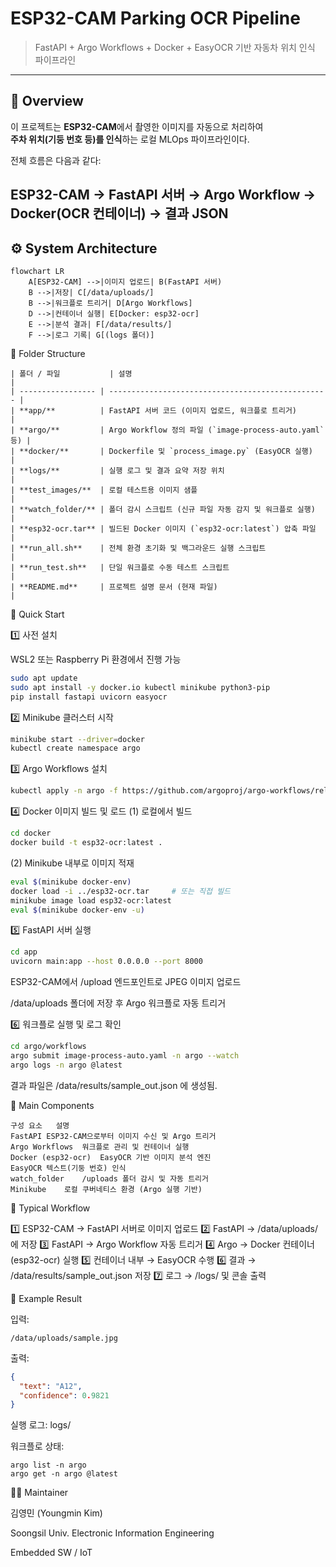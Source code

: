 # ESP32-CAM Parking OCR Pipeline  
> FastAPI + Argo Workflows + Docker + EasyOCR 기반 자동차 위치 인식 파이프라인

---

## 🧭 Overview

이 프로젝트는 **ESP32-CAM**에서 촬영한 이미지를 자동으로 처리하여  
**주차 위치(기둥 번호 등)를 인식**하는 로컬 MLOps 파이프라인이다.

전체 흐름은 다음과 같다:

ESP32-CAM → FastAPI 서버 → Argo Workflow → Docker(OCR 컨테이너) → 결과 JSON
---

## ⚙️ System Architecture

```mermaid
flowchart LR
    A[ESP32-CAM] -->|이미지 업로드| B(FastAPI 서버)
    B -->|저장| C[/data/uploads/]
    B -->|워크플로 트리거| D[Argo Workflows]
    D -->|컨테이너 실행| E[Docker: esp32-ocr]
    E -->|분석 결과| F[/data/results/]
    F -->|로그 기록| G[(logs 폴더)]
```

📂 Folder Structure
```
| 폴더 / 파일           | 설명                                                |
| ----------------- | ------------------------------------------------- |
| **app/**          | FastAPI 서버 코드 (이미지 업로드, 워크플로 트리거)                 |
| **argo/**         | Argo Workflow 정의 파일 (`image-process-auto.yaml` 등) |
| **docker/**       | Dockerfile 및 `process_image.py` (EasyOCR 실행)      |
| **logs/**         | 실행 로그 및 결과 요약 저장 위치                               |
| **test_images/**  | 로컬 테스트용 이미지 샘플                                    |
| **watch_folder/** | 폴더 감시 스크립트 (신규 파일 자동 감지 및 워크플로 실행)                |
| **esp32-ocr.tar** | 빌드된 Docker 이미지 (`esp32-ocr:latest`) 압축 파일         |
| **run_all.sh**    | 전체 환경 초기화 및 백그라운드 실행 스크립트                         |
| **run_test.sh**   | 단일 워크플로 수동 테스트 스크립트                               |
| **README.md**     | 프로젝트 설명 문서 (현재 파일)                                |
```

🚀 Quick Start

1️⃣ 사전 설치

WSL2 또는 Raspberry Pi 환경에서 진행 가능
```bash
sudo apt update
sudo apt install -y docker.io kubectl minikube python3-pip
pip install fastapi uvicorn easyocr
```
2️⃣ Minikube 클러스터 시작
```bash
minikube start --driver=docker
kubectl create namespace argo
```
3️⃣ Argo Workflows 설치
```bash
kubectl apply -n argo -f https://github.com/argoproj/argo-workflows/releases/latest/download/install.yaml
```
4️⃣ Docker 이미지 빌드 및 로드
(1) 로컬에서 빌드
```bash
cd docker
docker build -t esp32-ocr:latest .
```
(2) Minikube 내부로 이미지 적재
```bash
eval $(minikube docker-env)
docker load -i ../esp32-ocr.tar     # 또는 직접 빌드
minikube image load esp32-ocr:latest
eval $(minikube docker-env -u)
```
5️⃣ FastAPI 서버 실행
```bash
cd app
uvicorn main:app --host 0.0.0.0 --port 8000
```

ESP32-CAM에서 /upload 엔드포인트로 JPEG 이미지 업로드

/data/uploads 폴더에 저장 후 Argo 워크플로 자동 트리거

6️⃣ 워크플로 실행 및 로그 확인
```bash
cd argo/workflows
argo submit image-process-auto.yaml -n argo --watch
argo logs -n argo @latest
```

결과 파일은 /data/results/sample_out.json 에 생성됨.

🧩 Main Components
```
구성 요소	설명
FastAPI	ESP32-CAM으로부터 이미지 수신 및 Argo 트리거
Argo Workflows	워크플로 관리 및 컨테이너 실행
Docker (esp32-ocr)	EasyOCR 기반 이미지 분석 엔진
EasyOCR	텍스트(기둥 번호) 인식
watch_folder	/uploads 폴더 감시 및 자동 트리거
Minikube	로컬 쿠버네티스 환경 (Argo 실행 기반)
```
🧠 Typical Workflow

1️⃣ ESP32-CAM → FastAPI 서버로 이미지 업로드
2️⃣ FastAPI → /data/uploads/ 에 저장
3️⃣ FastAPI → Argo Workflow 자동 트리거
4️⃣ Argo → Docker 컨테이너 (esp32-ocr) 실행
5️⃣ 컨테이너 내부 → EasyOCR 수행
6️⃣ 결과 → /data/results/sample_out.json 저장
7️⃣ 로그 → /logs/ 및 콘솔 출력


📜 Example Result

입력:
```
/data/uploads/sample.jpg
```

출력:
```json
{
  "text": "A12",
  "confidence": 0.9821
}
```
실행 로그: logs/

워크플로 상태:
```
argo list -n argo
argo get -n argo @latest
```


🧑‍💻 Maintainer

김영민 (Youngmin Kim)

Soongsil Univ. Electronic Information Engineering

Embedded SW / IoT 
